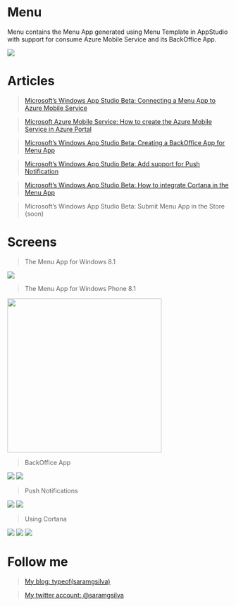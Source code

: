 Menu
====

Menu contains the Menu App generated using Menu Template in AppStudio with support for consume Azure Mobile Service and its BackOffice App.

<MTMarkdownOptions output='html4'>
<img  src="http://i1.wp.com/www.saramgsilva.com/wp-content/uploads/2014/09/090914_1243_MicrosoftsW3.png?w=584">
</MTMarkdownOptions>  


Articles
==

> [Microsoft’s Windows App Studio Beta: Connecting a Menu App to Azure Mobile Service](http://wp.me/p4LXhq-Dv)

> [Microsoft Azure Mobile Service: How to create the Azure Mobile Service in Azure Portal](http://wp.me/p4LXhq-CE)

> [Microsoft’s Windows App Studio Beta: Creating a BackOffice App for Menu App](http://www.saramgsilva.com/index.php/2014/microsofts-windows-appstudio-creating-backoffice-app-menu-app/)

> [Microsoft’s Windows App Studio Beta: Add support for Push Notification](http://www.saramgsilva.com/index.php/2014/microsofts-windows-appstudio-add-support-for-push-notification/)

> [Microsoft’s Windows App Studio Beta: How to integrate Cortana in the Menu App](http://www.saramgsilva.com/index.php/2014/how-to-integrate-cortana-in-the-menu-app)

> Microsoft’s Windows App Studio Beta: Submit Menu App in the Store (soon)


Screens
==

> The Menu App for Windows 8.1

<MTMarkdownOptions output='html4'>
<img src="http://i0.wp.com/www.saramgsilva.com/wp-content/uploads/2014/09/090914_1243_MicrosoftsW51.png?w=584">
</MTMarkdownOptions>  

> The Menu App for Windows Phone 8.1

<MTMarkdownOptions output='html4'>
<img  src="http://s29.postimg.org/fl7tw0ml3/wp_ss_20140928_0002.png" height="350">
</MTMarkdownOptions>  


> BackOffice App

<MTMarkdownOptions output='html4'>
<img src="http://i2.wp.com/www.saramgsilva.com/wp-content/uploads/2014/09/091014_1545_Title137.png?w=584">

<img src="http://i2.wp.com/www.saramgsilva.com/wp-content/uploads/2014/09/091014_1545_Title138.png?w=584">
</MTMarkdownOptions>  


> Push Notifications

<MTMarkdownOptions output='html4'>
<img src="http://i2.wp.com/www.saramgsilva.com/wp-content/uploads/2014/09/091014_1747_MicrosoftsW20.png?w=584">

<img src="http://i0.wp.com/www.saramgsilva.com/wp-content/uploads/2014/09/091014_1747_MicrosoftsW21.png?w=584">
</MTMarkdownOptions>  


> Using Cortana

<MTMarkdownOptions output='html4'>
<img src="http://i0.wp.com/www.saramgsilva.com/wp-content/uploads/2014/09/092714_1719_Howtointegr5.png?w=584">    

<img src="http://i2.wp.com/www.saramgsilva.com/wp-content/uploads/2014/09/092714_1719_Howtointegr6.png?w=584"> 

<img src="http://i1.wp.com/www.saramgsilva.com/wp-content/uploads/2014/09/092714_1719_Howtointegr7.png?w=584">
</MTMarkdownOptions>  


Follow me
==

> [My blog: typeof(saramgsilva)](http://www.saramgsilva.com/) 

> [My twitter account: @saramgsilva](https://twitter.com/saramgsilva)
